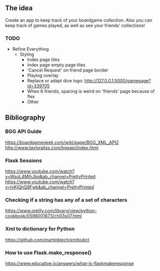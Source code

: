 ## The idea

Create an app to keep track of your boardgame collection. Also you can keep track of games played, as well as see your friends' collections!

### TODO
- Refine Everything
    - Styling
        - Index page tiles
        - Index page empty page tiles
        - 'Cancel Request' on friend page border
        - Playlog overlay
        - Replace or adapt dice logo: http://127.0.0.1:5000/gamepage?id=339705
        - When 6 friends, spacing is weird on 'friends' page because of flex
        - Other

## Bibliography

### BGG API Guide
https://boardgamegeek.com/wiki/page/BGG_XML_API2
http://www.tayloraliss.com/bggapi/index.html

### Flask Sessions
https://www.youtube.com/watch?v=WsoL4MIhJbg&ab_channel=PrettyPrinted
https://www.youtube.com/watch?v=lvKjQhQ8Fwk&ab_channel=PrettyPrinted

### Checking if a string has any of a set of characters
https://www.oreilly.com/library/view/python-cookbook/0596001673/ch03s07.html

### Xml to dictionary for Python
https://github.com/martinblech/xmltodict


### How to use Flask.make_response()
https://www.educative.io/answers/what-is-flaskmakeresponse